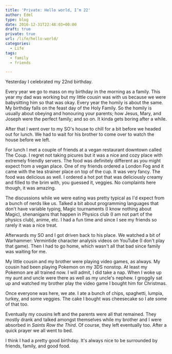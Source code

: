 ```yaml
---
title: 'Private: Hello world, I’m 22'
author: Edel
type: blog
date: 2016-12-31T22:48:03+00:00
draft: true
private: true
url: /life/hello-world/
categories:
  - Life
tags:
  - family
  - friends

---
```

Yesterday I celebrated my 22nd birthday.

Every year we go to mass on my birthday in the morning as a family. This year my dad was working but my little cousin was with us because we were babysitting him so that was okay. Every year the homily is about the same. My birthday falls on the feast day of the Holy Family. So the homily is usually about obeying and honouring your parents; how Jesus, Mary, and Joseph were the perfect family; and so on. It kinda gets boring after a while.

After that I went over to my SO's house to chill for a bit before we headed out for lunch. We had to wait for his brother to come over to watch the house before we left.

For lunch I met a couple of friends at a vegan restaurant downtown called The Coup. I regret not taking picures but it was a nice and cozy place with extremely friendly servers. The food was definitely different as you might expect from a vegan place. One of my friends ordered a London Fog and it came with the tea strainer place on top of the cup. It was very fancy. The food was delicious as well. I ordered a hot pot that was deliciously creamy and filled to the brim with, you guessed it, veggies. No complaints here though, it was amazing.

The discussions while we were eating was pretty typical as I'd expect from a bunch of nerds like us. Talked a bit about programming languages that don't have variable typing, Magic tournaments (I know nothing about Magic), shenanigans that happen in Physics club (I am not part of the physics club), anime, etc. I had a fun time and since I see my friends so rarely it was a nice treat.

Afterwards my SO and I got driven back to his place. We watched a bit of Warhammer: Vermintide character analysis videos on YouTube (I don't play that game). Then I had to go home, which wasn't all that bad since family was waiting for me.

My little cousin and my brother were playing video games, as always. My cousin had been playing Pokemon on my 3DS nonstop. At least my Pokemon are all trained now. I will admit, I did take a nap. When I woke up my aunt and uncle were there as well as my uncle's nephew. I groggily sat up and watched my brother play the video game I bought him for Christmas.

Once everyone was here, we ate. I ate a bunch of chips, spaghetti, lumpia, turkey, and some veggies. The cake I bought was cheesecake so I ate some of that too.

Eventually my cousins left and the parents were all that remained. They mostly drank and talked amongst themselves while my brother and I were absorbed in _Saints Row the Third_. Of course, they left eventually too. After a quick prayer we all went to bed.

I think I had a pretty good birthday. It's always nice to be surrounded by friends, family, and good food.